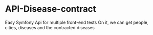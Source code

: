 # API-Disease-contract

Easy Symfony Api for multiple front-end tests
On it, we can get people, cities, diseases and the contracted diseases
